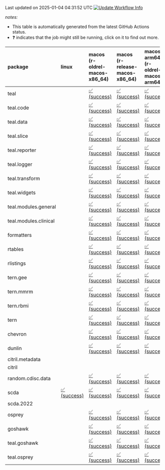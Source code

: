 Last updated on 2025-01-04 04:31:52 UTC [![Update Workflow
Info](https://github.com/averissimo/verdepcheck-status/actions/workflows/update.yaml/badge.svg)](https://github.com/averissimo/verdepcheck-status/actions/workflows/update.yaml)

*notes:*

-   This table is automatically generated from the latest GitHub Actions
    status.
-   ❓ indicates that the job might still be running, click on it to
    find out more.

<table style="width:100%;">
<colgroup>
<col style="width: 1%" />
<col style="width: 6%" />
<col style="width: 7%" />
<col style="width: 7%" />
<col style="width: 7%" />
<col style="width: 7%" />
<col style="width: 7%" />
<col style="width: 7%" />
<col style="width: 7%" />
<col style="width: 7%" />
<col style="width: 7%" />
<col style="width: 7%" />
<col style="width: 7%" />
<col style="width: 7%" />
</colgroup>
<thead>
<tr class="header">
<th style="text-align: left;">package</th>
<th style="text-align: left;">linux</th>
<th style="text-align: left;">macos (r-oldrel-macos-x86_64)</th>
<th style="text-align: left;">macos (r-release-macos-x86_64)</th>
<th style="text-align: left;">macos-arm64 (r-oldrel-macos-arm64)</th>
<th style="text-align: left;">macos-arm64 (r-release-macos-arm64)</th>
<th style="text-align: left;">nosuggests</th>
<th style="text-align: left;">ubuntu-clang</th>
<th style="text-align: left;">ubuntu-gcc12</th>
<th style="text-align: left;">ubuntu-next</th>
<th style="text-align: left;">ubuntu-release</th>
<th style="text-align: left;">windows (r-devel-windows-x86_64)</th>
<th style="text-align: left;">windows (r-oldrel-windows-x86_64)</th>
<th style="text-align: left;">windows (r-release-windows-x86_64)</th>
</tr>
</thead>
<tbody>
<tr class="odd">
<td style="text-align: left;">teal</td>
<td style="text-align: left;"></td>
<td
style="text-align: left;"><a href="https://github.com/insightsengineering/teal/actions/runs/12532230219/job/34950748028">✅
(success)</a></td>
<td
style="text-align: left;"><a href="https://github.com/insightsengineering/teal/actions/runs/12532230219/job/34950747459">✅
(success)</a></td>
<td
style="text-align: left;"><a href="https://github.com/insightsengineering/teal/actions/runs/12532230219/job/34950747832">✅
(success)</a></td>
<td
style="text-align: left;"><a href="https://github.com/insightsengineering/teal/actions/runs/12532230219/job/34950747270">✅
(success)</a></td>
<td
style="text-align: left;"><a href="https://github.com/insightsengineering/teal/actions/runs/12532230219/job/34950748252">✅
(success)</a></td>
<td
style="text-align: left;"><a href="https://github.com/insightsengineering/teal/actions/runs/12532230219/job/34950747141">✅
(success)</a></td>
<td
style="text-align: left;"><a href="https://github.com/insightsengineering/teal/actions/runs/12532230219/job/34950747362">✅
(success)</a></td>
<td
style="text-align: left;"><a href="https://github.com/insightsengineering/teal/actions/runs/12532230219/job/34950747748">✅
(success)</a></td>
<td
style="text-align: left;"><a href="https://github.com/insightsengineering/teal/actions/runs/12532230219/job/34950747933">✅
(success)</a></td>
<td
style="text-align: left;"><a href="https://github.com/insightsengineering/teal/actions/runs/12532230219/job/34950746788">✅
(success)</a></td>
<td
style="text-align: left;"><a href="https://github.com/insightsengineering/teal/actions/runs/12532230219/job/34950748187">✅
(success)</a></td>
<td
style="text-align: left;"><a href="https://github.com/insightsengineering/teal/actions/runs/12532230219/job/34950747661">✅
(success)</a></td>
</tr>
<tr class="even">
<td style="text-align: left;">teal.code</td>
<td style="text-align: left;"></td>
<td
style="text-align: left;"><a href="https://github.com/insightsengineering/teal.code/actions/runs/12532241545/job/34950770022">✅
(success)</a></td>
<td
style="text-align: left;"><a href="https://github.com/insightsengineering/teal.code/actions/runs/12532241545/job/34950769795">✅
(success)</a></td>
<td
style="text-align: left;"><a href="https://github.com/insightsengineering/teal.code/actions/runs/12532241545/job/34950769913">✅
(success)</a></td>
<td
style="text-align: left;"><a href="https://github.com/insightsengineering/teal.code/actions/runs/12532241545/job/34950769671">✅
(success)</a></td>
<td
style="text-align: left;"><a href="https://github.com/insightsengineering/teal.code/actions/runs/12532241545/job/34950770270">✅
(success)</a></td>
<td
style="text-align: left;"><a href="https://github.com/insightsengineering/teal.code/actions/runs/12532241545/job/34950769598">✅
(success)</a></td>
<td
style="text-align: left;"><a href="https://github.com/insightsengineering/teal.code/actions/runs/12532241545/job/34950769729">✅
(success)</a></td>
<td
style="text-align: left;"><a href="https://github.com/insightsengineering/teal.code/actions/runs/12532241545/job/34950770076">✅
(success)</a></td>
<td
style="text-align: left;"><a href="https://github.com/insightsengineering/teal.code/actions/runs/12532241545/job/34950770166">✅
(success)</a></td>
<td
style="text-align: left;"><a href="https://github.com/insightsengineering/teal.code/actions/runs/12532241545/job/34950769441">✅
(success)</a></td>
<td
style="text-align: left;"><a href="https://github.com/insightsengineering/teal.code/actions/runs/12532241545/job/34950770110">✅
(success)</a></td>
<td
style="text-align: left;"><a href="https://github.com/insightsengineering/teal.code/actions/runs/12532241545/job/34950769858">✅
(success)</a></td>
</tr>
<tr class="odd">
<td style="text-align: left;">teal.data</td>
<td style="text-align: left;"></td>
<td
style="text-align: left;"><a href="https://github.com/insightsengineering/teal.data/actions/runs/12532231366/job/34950750776">✅
(success)</a></td>
<td
style="text-align: left;"><a href="https://github.com/insightsengineering/teal.data/actions/runs/12532231366/job/34950750422">✅
(success)</a></td>
<td
style="text-align: left;"><a href="https://github.com/insightsengineering/teal.data/actions/runs/12532231366/job/34950750667">✅
(success)</a></td>
<td
style="text-align: left;"><a href="https://github.com/insightsengineering/teal.data/actions/runs/12532231366/job/34950750264">✅
(success)</a></td>
<td
style="text-align: left;"><a href="https://github.com/insightsengineering/teal.data/actions/runs/12532231366/job/34950750833">✅
(success)</a></td>
<td
style="text-align: left;"><a href="https://github.com/insightsengineering/teal.data/actions/runs/12532231366/job/34950749827">✅
(success)</a></td>
<td
style="text-align: left;"><a href="https://github.com/insightsengineering/teal.data/actions/runs/12532231366/job/34950750201">✅
(success)</a></td>
<td
style="text-align: left;"><a href="https://github.com/insightsengineering/teal.data/actions/runs/12532231366/job/34950750489">✅
(success)</a></td>
<td
style="text-align: left;"><a href="https://github.com/insightsengineering/teal.data/actions/runs/12532231366/job/34950750599">✅
(success)</a></td>
<td
style="text-align: left;"><a href="https://github.com/insightsengineering/teal.data/actions/runs/12532231366/job/34950750113">✅
(success)</a></td>
<td
style="text-align: left;"><a href="https://github.com/insightsengineering/teal.data/actions/runs/12532231366/job/34950750895">✅
(success)</a></td>
<td
style="text-align: left;"><a href="https://github.com/insightsengineering/teal.data/actions/runs/12532231366/job/34950750540">✅
(success)</a></td>
</tr>
<tr class="even">
<td style="text-align: left;">teal.slice</td>
<td style="text-align: left;"></td>
<td
style="text-align: left;"><a href="https://github.com/insightsengineering/teal.slice/actions/runs/12532236004/job/34950759068">✅
(success)</a></td>
<td
style="text-align: left;"><a href="https://github.com/insightsengineering/teal.slice/actions/runs/12532236004/job/34950758587">✅
(success)</a></td>
<td
style="text-align: left;"><a href="https://github.com/insightsengineering/teal.slice/actions/runs/12532236004/job/34950758915">✅
(success)</a></td>
<td
style="text-align: left;"><a href="https://github.com/insightsengineering/teal.slice/actions/runs/12532236004/job/34950758418">✅
(success)</a></td>
<td
style="text-align: left;"><a href="https://github.com/insightsengineering/teal.slice/actions/runs/12532236004/job/34950759146">✅
(success)</a></td>
<td
style="text-align: left;"><a href="https://github.com/insightsengineering/teal.slice/actions/runs/12532236004/job/34950757937">✅
(success)</a></td>
<td
style="text-align: left;"><a href="https://github.com/insightsengineering/teal.slice/actions/runs/12532236004/job/34950758319">✅
(success)</a></td>
<td
style="text-align: left;"><a href="https://github.com/insightsengineering/teal.slice/actions/runs/12532236004/job/34950758687">✅
(success)</a></td>
<td
style="text-align: left;"><a href="https://github.com/insightsengineering/teal.slice/actions/runs/12532236004/job/34950758839">✅
(success)</a></td>
<td
style="text-align: left;"><a href="https://github.com/insightsengineering/teal.slice/actions/runs/12532236004/job/34950758237">✅
(success)</a></td>
<td
style="text-align: left;"><a href="https://github.com/insightsengineering/teal.slice/actions/runs/12532236004/job/34950759228">✅
(success)</a></td>
<td
style="text-align: left;"><a href="https://github.com/insightsengineering/teal.slice/actions/runs/12532236004/job/34950758764">✅
(success)</a></td>
</tr>
<tr class="odd">
<td style="text-align: left;">teal.reporter</td>
<td style="text-align: left;"></td>
<td
style="text-align: left;"><a href="https://github.com/insightsengineering/teal.reporter/actions/runs/12532233489/job/34950753004">✅
(success)</a></td>
<td
style="text-align: left;"><a href="https://github.com/insightsengineering/teal.reporter/actions/runs/12532233489/job/34950752702">✅
(success)</a></td>
<td
style="text-align: left;"><a href="https://github.com/insightsengineering/teal.reporter/actions/runs/12532233489/job/34950752932">✅
(success)</a></td>
<td
style="text-align: left;"><a href="https://github.com/insightsengineering/teal.reporter/actions/runs/12532233489/job/34950752590">✅
(success)</a></td>
<td
style="text-align: left;"><a href="https://github.com/insightsengineering/teal.reporter/actions/runs/12532233489/job/34950753216">✅
(success)</a></td>
<td
style="text-align: left;"><a href="https://github.com/insightsengineering/teal.reporter/actions/runs/12532233489/job/34950752278">✅
(success)</a></td>
<td
style="text-align: left;"><a href="https://github.com/insightsengineering/teal.reporter/actions/runs/12532233489/job/34950752454">✅
(success)</a></td>
<td
style="text-align: left;"><a href="https://github.com/insightsengineering/teal.reporter/actions/runs/12532233489/job/34950752765">✅
(success)</a></td>
<td
style="text-align: left;"><a href="https://github.com/insightsengineering/teal.reporter/actions/runs/12532233489/job/34950752872">✅
(success)</a></td>
<td
style="text-align: left;"><a href="https://github.com/insightsengineering/teal.reporter/actions/runs/12532233489/job/34950752521">✅
(success)</a></td>
<td
style="text-align: left;"><a href="https://github.com/insightsengineering/teal.reporter/actions/runs/12532233489/job/34950753134">✅
(success)</a></td>
<td
style="text-align: left;"><a href="https://github.com/insightsengineering/teal.reporter/actions/runs/12532233489/job/34950752812">✅
(success)</a></td>
</tr>
<tr class="even">
<td style="text-align: left;">teal.logger</td>
<td style="text-align: left;"></td>
<td
style="text-align: left;"><a href="https://github.com/insightsengineering/teal.logger/actions/runs/12532230445/job/34950748517">✅
(success)</a></td>
<td
style="text-align: left;"><a href="https://github.com/insightsengineering/teal.logger/actions/runs/12532230445/job/34950747955">✅
(success)</a></td>
<td
style="text-align: left;"><a href="https://github.com/insightsengineering/teal.logger/actions/runs/12532230445/job/34950748321">✅
(success)</a></td>
<td
style="text-align: left;"><a href="https://github.com/insightsengineering/teal.logger/actions/runs/12532230445/job/34950747758">✅
(success)</a></td>
<td
style="text-align: left;"><a href="https://github.com/insightsengineering/teal.logger/actions/runs/12532230445/job/34950748783">✅
(success)</a></td>
<td
style="text-align: left;"><a href="https://github.com/insightsengineering/teal.logger/actions/runs/12532230445/job/34950747653">✅
(success)</a></td>
<td
style="text-align: left;"><a href="https://github.com/insightsengineering/teal.logger/actions/runs/12532230445/job/34950747872">✅
(success)</a></td>
<td
style="text-align: left;"><a href="https://github.com/insightsengineering/teal.logger/actions/runs/12532230445/job/34950748231">✅
(success)</a></td>
<td
style="text-align: left;"><a href="https://github.com/insightsengineering/teal.logger/actions/runs/12532230445/job/34950748406">✅
(success)</a></td>
<td
style="text-align: left;"><a href="https://github.com/insightsengineering/teal.logger/actions/runs/12532230445/job/34950747297">✅
(success)</a></td>
<td
style="text-align: left;"><a href="https://github.com/insightsengineering/teal.logger/actions/runs/12532230445/job/34950748688">✅
(success)</a></td>
<td
style="text-align: left;"><a href="https://github.com/insightsengineering/teal.logger/actions/runs/12532230445/job/34950748131">✅
(success)</a></td>
</tr>
<tr class="odd">
<td style="text-align: left;">teal.transform</td>
<td style="text-align: left;"></td>
<td
style="text-align: left;"><a href="https://github.com/insightsengineering/teal.transform/actions/runs/12532235103/job/34950758230">✅
(success)</a></td>
<td
style="text-align: left;"><a href="https://github.com/insightsengineering/teal.transform/actions/runs/12532235103/job/34950757666">✅
(success)</a></td>
<td
style="text-align: left;"><a href="https://github.com/insightsengineering/teal.transform/actions/runs/12532235103/job/34950758040">✅
(success)</a></td>
<td
style="text-align: left;"><a href="https://github.com/insightsengineering/teal.transform/actions/runs/12532235103/job/34950757496">✅
(success)</a></td>
<td
style="text-align: left;"><a href="https://github.com/insightsengineering/teal.transform/actions/runs/12532235103/job/34950758552">✅
(success)</a></td>
<td
style="text-align: left;"><a href="https://github.com/insightsengineering/teal.transform/actions/runs/12532235103/job/34950757573">✅
(success)</a></td>
<td
style="text-align: left;"><a href="https://github.com/insightsengineering/teal.transform/actions/runs/12532235103/job/34950757750">✅
(success)</a></td>
<td
style="text-align: left;"><a href="https://github.com/insightsengineering/teal.transform/actions/runs/12532235103/job/34950758142">✅
(success)</a></td>
<td
style="text-align: left;"><a href="https://github.com/insightsengineering/teal.transform/actions/runs/12532235103/job/34950758299">✅
(success)</a></td>
<td
style="text-align: left;"><a href="https://github.com/insightsengineering/teal.transform/actions/runs/12532235103/job/34950757213">✅
(success)</a></td>
<td
style="text-align: left;"><a href="https://github.com/insightsengineering/teal.transform/actions/runs/12532235103/job/34950758464">✅
(success)</a></td>
<td
style="text-align: left;"><a href="https://github.com/insightsengineering/teal.transform/actions/runs/12532235103/job/34950757846">✅
(success)</a></td>
</tr>
<tr class="even">
<td style="text-align: left;">teal.widgets</td>
<td style="text-align: left;"></td>
<td
style="text-align: left;"><a href="https://github.com/insightsengineering/teal.widgets/actions/runs/12532246429/job/34950793485">✅
(success)</a></td>
<td
style="text-align: left;"><a href="https://github.com/insightsengineering/teal.widgets/actions/runs/12532246429/job/34950793240">✅
(success)</a></td>
<td
style="text-align: left;"><a href="https://github.com/insightsengineering/teal.widgets/actions/runs/12532246429/job/34950793402">✅
(success)</a></td>
<td
style="text-align: left;"><a href="https://github.com/insightsengineering/teal.widgets/actions/runs/12532246429/job/34950793147">✅
(success)</a></td>
<td
style="text-align: left;"><a href="https://github.com/insightsengineering/teal.widgets/actions/runs/12532246429/job/34950793592">✅
(success)</a></td>
<td
style="text-align: left;"><a href="https://github.com/insightsengineering/teal.widgets/actions/runs/12532246429/job/34950793095">✅
(success)</a></td>
<td
style="text-align: left;"><a href="https://github.com/insightsengineering/teal.widgets/actions/runs/12532246429/job/34950793197">✅
(success)</a></td>
<td
style="text-align: left;"><a href="https://github.com/insightsengineering/teal.widgets/actions/runs/12532246429/job/34950793358">✅
(success)</a></td>
<td
style="text-align: left;"><a href="https://github.com/insightsengineering/teal.widgets/actions/runs/12532246429/job/34950793446">✅
(success)</a></td>
<td
style="text-align: left;"><a href="https://github.com/insightsengineering/teal.widgets/actions/runs/12532246429/job/34950792971">✅
(success)</a></td>
<td
style="text-align: left;"><a href="https://github.com/insightsengineering/teal.widgets/actions/runs/12532246429/job/34950793551">✅
(success)</a></td>
<td
style="text-align: left;"><a href="https://github.com/insightsengineering/teal.widgets/actions/runs/12532246429/job/34950793331">✅
(success)</a></td>
</tr>
<tr class="odd">
<td style="text-align: left;">teal.modules.general</td>
<td style="text-align: left;"></td>
<td
style="text-align: left;"><a href="https://github.com/insightsengineering/teal.modules.general/actions/runs/12532230265/job/34950748204">✅
(success)</a></td>
<td
style="text-align: left;"><a href="https://github.com/insightsengineering/teal.modules.general/actions/runs/12532230265/job/34950747941">✅
(success)</a></td>
<td
style="text-align: left;"><a href="https://github.com/insightsengineering/teal.modules.general/actions/runs/12532230265/job/34950748099">✅
(success)</a></td>
<td
style="text-align: left;"><a href="https://github.com/insightsengineering/teal.modules.general/actions/runs/12532230265/job/34950747775">✅
(success)</a></td>
<td
style="text-align: left;"><a href="https://github.com/insightsengineering/teal.modules.general/actions/runs/12532230265/job/34950747700">✅
(success)</a></td>
<td
style="text-align: left;"><a href="https://github.com/insightsengineering/teal.modules.general/actions/runs/12532230265/job/34950746811">✅
(success)</a></td>
<td
style="text-align: left;"><a href="https://github.com/insightsengineering/teal.modules.general/actions/runs/12532230265/job/34950747162">✅
(success)</a></td>
<td
style="text-align: left;"><a href="https://github.com/insightsengineering/teal.modules.general/actions/runs/12532230265/job/34950747343">✅
(success)</a></td>
<td
style="text-align: left;"><a href="https://github.com/insightsengineering/teal.modules.general/actions/runs/12532230265/job/34950747451">✅
(success)</a></td>
<td
style="text-align: left;"><a href="https://github.com/insightsengineering/teal.modules.general/actions/runs/12532230265/job/34950747608">✅
(success)</a></td>
<td
style="text-align: left;"><a href="https://github.com/insightsengineering/teal.modules.general/actions/runs/12532230265/job/34950748281">✅
(success)</a></td>
<td
style="text-align: left;"><a href="https://github.com/insightsengineering/teal.modules.general/actions/runs/12532230265/job/34950748022">✅
(success)</a></td>
</tr>
<tr class="even">
<td style="text-align: left;">teal.modules.clinical</td>
<td style="text-align: left;"></td>
<td
style="text-align: left;"><a href="https://github.com/insightsengineering/teal.modules.clinical/actions/runs/12532240217/job/34950767393">✅
(success)</a></td>
<td
style="text-align: left;"><a href="https://github.com/insightsengineering/teal.modules.clinical/actions/runs/12532240217/job/34950766909">✅
(success)</a></td>
<td
style="text-align: left;"><a href="https://github.com/insightsengineering/teal.modules.clinical/actions/runs/12532240217/job/34950767237">✅
(success)</a></td>
<td
style="text-align: left;"><a href="https://github.com/insightsengineering/teal.modules.clinical/actions/runs/12532240217/job/34950766804">✅
(success)</a></td>
<td
style="text-align: left;"><a href="https://github.com/insightsengineering/teal.modules.clinical/actions/runs/12532240217/job/34950767755">❌
(failure)</a></td>
<td
style="text-align: left;"><a href="https://github.com/insightsengineering/teal.modules.clinical/actions/runs/12532240217/job/34950766698">✅
(success)</a></td>
<td
style="text-align: left;"><a href="https://github.com/insightsengineering/teal.modules.clinical/actions/runs/12532240217/job/34950766984">✅
(success)</a></td>
<td
style="text-align: left;"><a href="https://github.com/insightsengineering/teal.modules.clinical/actions/runs/12532240217/job/34950767317">✅
(success)</a></td>
<td
style="text-align: left;"><a href="https://github.com/insightsengineering/teal.modules.clinical/actions/runs/12532240217/job/34950767460">✅
(success)</a></td>
<td
style="text-align: left;"><a href="https://github.com/insightsengineering/teal.modules.clinical/actions/runs/12532240217/job/34950766397">✅
(success)</a></td>
<td
style="text-align: left;"><a href="https://github.com/insightsengineering/teal.modules.clinical/actions/runs/12532240217/job/34950767569">✅
(success)</a></td>
<td
style="text-align: left;"><a href="https://github.com/insightsengineering/teal.modules.clinical/actions/runs/12532240217/job/34950767060">✅
(success)</a></td>
</tr>
<tr class="odd">
<td style="text-align: left;">formatters</td>
<td style="text-align: left;"></td>
<td
style="text-align: left;"><a href="https://github.com/insightsengineering/formatters/actions/runs/12532237840/job/34950762251">✅
(success)</a></td>
<td
style="text-align: left;"><a href="https://github.com/insightsengineering/formatters/actions/runs/12532237840/job/34950761740">✅
(success)</a></td>
<td
style="text-align: left;"><a href="https://github.com/insightsengineering/formatters/actions/runs/12532237840/job/34950762090">✅
(success)</a></td>
<td
style="text-align: left;"><a href="https://github.com/insightsengineering/formatters/actions/runs/12532237840/job/34950761607">✅
(success)</a></td>
<td
style="text-align: left;"><a href="https://github.com/insightsengineering/formatters/actions/runs/12532237840/job/34950762528">✅
(success)</a></td>
<td
style="text-align: left;"><a href="https://github.com/insightsengineering/formatters/actions/runs/12532237840/job/34950761548">✅
(success)</a></td>
<td
style="text-align: left;"><a href="https://github.com/insightsengineering/formatters/actions/runs/12532237840/job/34950761668">✅
(success)</a></td>
<td
style="text-align: left;"><a href="https://github.com/insightsengineering/formatters/actions/runs/12532237840/job/34950761992">✅
(success)</a></td>
<td
style="text-align: left;"><a href="https://github.com/insightsengineering/formatters/actions/runs/12532237840/job/34950762178">✅
(success)</a></td>
<td
style="text-align: left;"><a href="https://github.com/insightsengineering/formatters/actions/runs/12532237840/job/34950761369">✅
(success)</a></td>
<td
style="text-align: left;"><a href="https://github.com/insightsengineering/formatters/actions/runs/12532237840/job/34950762434">✅
(success)</a></td>
<td
style="text-align: left;"><a href="https://github.com/insightsengineering/formatters/actions/runs/12532237840/job/34950761904">✅
(success)</a></td>
</tr>
<tr class="even">
<td style="text-align: left;">rtables</td>
<td style="text-align: left;"></td>
<td
style="text-align: left;"><a href="https://github.com/insightsengineering/rtables/actions/runs/12532230208/job/34950747842">✅
(success)</a></td>
<td
style="text-align: left;"><a href="https://github.com/insightsengineering/rtables/actions/runs/12532230208/job/34950747318">✅
(success)</a></td>
<td
style="text-align: left;"><a href="https://github.com/insightsengineering/rtables/actions/runs/12532230208/job/34950747679">✅
(success)</a></td>
<td
style="text-align: left;"><a href="https://github.com/insightsengineering/rtables/actions/runs/12532230208/job/34950747107">✅
(success)</a></td>
<td
style="text-align: left;"><a href="https://github.com/insightsengineering/rtables/actions/runs/12532230208/job/34950748170">✅
(success)</a></td>
<td
style="text-align: left;"><a href="https://github.com/insightsengineering/rtables/actions/runs/12532230208/job/34950747236">✅
(success)</a></td>
<td
style="text-align: left;"><a href="https://github.com/insightsengineering/rtables/actions/runs/12532230208/job/34950747411">✅
(success)</a></td>
<td
style="text-align: left;"><a href="https://github.com/insightsengineering/rtables/actions/runs/12532230208/job/34950747759">✅
(success)</a></td>
<td
style="text-align: left;"><a href="https://github.com/insightsengineering/rtables/actions/runs/12532230208/job/34950748006">✅
(success)</a></td>
<td
style="text-align: left;"><a href="https://github.com/insightsengineering/rtables/actions/runs/12532230208/job/34950746780">✅
(success)</a></td>
<td
style="text-align: left;"><a href="https://github.com/insightsengineering/rtables/actions/runs/12532230208/job/34950747923">✅
(success)</a></td>
<td
style="text-align: left;"><a href="https://github.com/insightsengineering/rtables/actions/runs/12532230208/job/34950747505">✅
(success)</a></td>
</tr>
<tr class="odd">
<td style="text-align: left;">rlistings</td>
<td style="text-align: left;"></td>
<td
style="text-align: left;"><a href="https://github.com/insightsengineering/rlistings/actions/runs/12532232818/job/34950752715">✅
(success)</a></td>
<td
style="text-align: left;"><a href="https://github.com/insightsengineering/rlistings/actions/runs/12532232818/job/34950752379">✅
(success)</a></td>
<td
style="text-align: left;"><a href="https://github.com/insightsengineering/rlistings/actions/runs/12532232818/job/34950752600">✅
(success)</a></td>
<td
style="text-align: left;"><a href="https://github.com/insightsengineering/rlistings/actions/runs/12532232818/job/34950752263">✅
(success)</a></td>
<td
style="text-align: left;"><a href="https://github.com/insightsengineering/rlistings/actions/runs/12532232818/job/34950752649">✅
(success)</a></td>
<td
style="text-align: left;"><a href="https://github.com/insightsengineering/rlistings/actions/runs/12532232818/job/34950751963">✅
(success)</a></td>
<td
style="text-align: left;"><a href="https://github.com/insightsengineering/rlistings/actions/runs/12532232818/job/34950752105">✅
(success)</a></td>
<td
style="text-align: left;"><a href="https://github.com/insightsengineering/rlistings/actions/runs/12532232818/job/34950752330">✅
(success)</a></td>
<td
style="text-align: left;"><a href="https://github.com/insightsengineering/rlistings/actions/runs/12532232818/job/34950752440">✅
(success)</a></td>
<td
style="text-align: left;"><a href="https://github.com/insightsengineering/rlistings/actions/runs/12532232818/job/34950752165">✅
(success)</a></td>
<td
style="text-align: left;"><a href="https://github.com/insightsengineering/rlistings/actions/runs/12532232818/job/34950752820">✅
(success)</a></td>
<td
style="text-align: left;"><a href="https://github.com/insightsengineering/rlistings/actions/runs/12532232818/job/34950752504">✅
(success)</a></td>
</tr>
<tr class="even">
<td style="text-align: left;">tern.gee</td>
<td style="text-align: left;"></td>
<td
style="text-align: left;"><a href="https://github.com/insightsengineering/tern.gee/actions/runs/12532239989/job/34950766768">✅
(success)</a></td>
<td
style="text-align: left;"><a href="https://github.com/insightsengineering/tern.gee/actions/runs/12532239989/job/34950766261">✅
(success)</a></td>
<td
style="text-align: left;"><a href="https://github.com/insightsengineering/tern.gee/actions/runs/12532239989/job/34950766609">✅
(success)</a></td>
<td
style="text-align: left;"><a href="https://github.com/insightsengineering/tern.gee/actions/runs/12532239989/job/34950766105">✅
(success)</a></td>
<td
style="text-align: left;"><a href="https://github.com/insightsengineering/tern.gee/actions/runs/12532239989/job/34950766982">✅
(success)</a></td>
<td
style="text-align: left;"><a href="https://github.com/insightsengineering/tern.gee/actions/runs/12532239989/job/34950765991">✅
(success)</a></td>
<td
style="text-align: left;"><a href="https://github.com/insightsengineering/tern.gee/actions/runs/12532239989/job/34950766183">✅
(success)</a></td>
<td
style="text-align: left;"><a href="https://github.com/insightsengineering/tern.gee/actions/runs/12532239989/job/34950766533">✅
(success)</a></td>
<td
style="text-align: left;"><a href="https://github.com/insightsengineering/tern.gee/actions/runs/12532239989/job/34950766681">✅
(success)</a></td>
<td
style="text-align: left;"><a href="https://github.com/insightsengineering/tern.gee/actions/runs/12532239989/job/34950765724">✅
(success)</a></td>
<td
style="text-align: left;"><a href="https://github.com/insightsengineering/tern.gee/actions/runs/12532239989/job/34950766921">✅
(success)</a></td>
<td
style="text-align: left;"><a href="https://github.com/insightsengineering/tern.gee/actions/runs/12532239989/job/34950766447">✅
(success)</a></td>
</tr>
<tr class="odd">
<td style="text-align: left;">tern.mmrm</td>
<td style="text-align: left;"></td>
<td
style="text-align: left;"><a href="https://github.com/insightsengineering/tern.mmrm/actions/runs/12532245586/job/34950792091">✅
(success)</a></td>
<td
style="text-align: left;"><a href="https://github.com/insightsengineering/tern.mmrm/actions/runs/12532245586/job/34950791702">✅
(success)</a></td>
<td
style="text-align: left;"><a href="https://github.com/insightsengineering/tern.mmrm/actions/runs/12532245586/job/34950791958">✅
(success)</a></td>
<td
style="text-align: left;"><a href="https://github.com/insightsengineering/tern.mmrm/actions/runs/12532245586/job/34950791594">✅
(success)</a></td>
<td
style="text-align: left;"><a href="https://github.com/insightsengineering/tern.mmrm/actions/runs/12532245586/job/34950792262">✅
(success)</a></td>
<td
style="text-align: left;"><a href="https://github.com/insightsengineering/tern.mmrm/actions/runs/12532245586/job/34950791518">✅
(success)</a></td>
<td
style="text-align: left;"><a href="https://github.com/insightsengineering/tern.mmrm/actions/runs/12532245586/job/34950791646">✅
(success)</a></td>
<td
style="text-align: left;"><a href="https://github.com/insightsengineering/tern.mmrm/actions/runs/12532245586/job/34950791907">✅
(success)</a></td>
<td
style="text-align: left;"><a href="https://github.com/insightsengineering/tern.mmrm/actions/runs/12532245586/job/34950792021">✅
(success)</a></td>
<td
style="text-align: left;"><a href="https://github.com/insightsengineering/tern.mmrm/actions/runs/12532245586/job/34950791344">✅
(success)</a></td>
<td
style="text-align: left;"><a href="https://github.com/insightsengineering/tern.mmrm/actions/runs/12532245586/job/34950792212">✅
(success)</a></td>
<td
style="text-align: left;"><a href="https://github.com/insightsengineering/tern.mmrm/actions/runs/12532245586/job/34950791829">✅
(success)</a></td>
</tr>
<tr class="even">
<td style="text-align: left;">tern.rbmi</td>
<td style="text-align: left;"></td>
<td
style="text-align: left;"><a href="https://github.com/insightsengineering/tern.rbmi/actions/runs/12532237848/job/34950761905">✅
(success)</a></td>
<td
style="text-align: left;"><a href="https://github.com/insightsengineering/tern.rbmi/actions/runs/12532237848/job/34950761472">✅
(success)</a></td>
<td
style="text-align: left;"><a href="https://github.com/insightsengineering/tern.rbmi/actions/runs/12532237848/job/34950761713">✅
(success)</a></td>
<td
style="text-align: left;"><a href="https://github.com/insightsengineering/tern.rbmi/actions/runs/12532237848/job/34950761381">✅
(success)</a></td>
<td
style="text-align: left;"><a href="https://github.com/insightsengineering/tern.rbmi/actions/runs/12532237848/job/34950762104">✅
(success)</a></td>
<td
style="text-align: left;"><a href="https://github.com/insightsengineering/tern.rbmi/actions/runs/12532237848/job/34950761426">✅
(success)</a></td>
<td
style="text-align: left;"><a href="https://github.com/insightsengineering/tern.rbmi/actions/runs/12532237848/job/34950761549">✅
(success)</a></td>
<td
style="text-align: left;"><a href="https://github.com/insightsengineering/tern.rbmi/actions/runs/12532237848/job/34950761767">✅
(success)</a></td>
<td
style="text-align: left;"><a href="https://github.com/insightsengineering/tern.rbmi/actions/runs/12532237848/job/34950761832">✅
(success)</a></td>
<td
style="text-align: left;"><a href="https://github.com/insightsengineering/tern.rbmi/actions/runs/12532237848/job/34950761252">✅
(success)</a></td>
<td
style="text-align: left;"><a href="https://github.com/insightsengineering/tern.rbmi/actions/runs/12532237848/job/34950762031">✅
(success)</a></td>
<td
style="text-align: left;"><a href="https://github.com/insightsengineering/tern.rbmi/actions/runs/12532237848/job/34950761598">✅
(success)</a></td>
</tr>
<tr class="odd">
<td style="text-align: left;">tern</td>
<td style="text-align: left;"></td>
<td
style="text-align: left;"><a href="https://github.com/insightsengineering/tern/actions/runs/12532233460/job/34950753645">✅
(success)</a></td>
<td
style="text-align: left;"><a href="https://github.com/insightsengineering/tern/actions/runs/12532233460/job/34950753256">✅
(success)</a></td>
<td
style="text-align: left;"><a href="https://github.com/insightsengineering/tern/actions/runs/12532233460/job/34950753523">✅
(success)</a></td>
<td
style="text-align: left;"><a href="https://github.com/insightsengineering/tern/actions/runs/12532233460/job/34950753098">✅
(success)</a></td>
<td
style="text-align: left;"><a href="https://github.com/insightsengineering/tern/actions/runs/12532233460/job/34950753961">✅
(success)</a></td>
<td
style="text-align: left;"><a href="https://github.com/insightsengineering/tern/actions/runs/12532233460/job/34950753175">✅
(success)</a></td>
<td
style="text-align: left;"><a href="https://github.com/insightsengineering/tern/actions/runs/12532233460/job/34950753324">✅
(success)</a></td>
<td
style="text-align: left;"><a href="https://github.com/insightsengineering/tern/actions/runs/12532233460/job/34950753586">✅
(success)</a></td>
<td
style="text-align: left;"><a href="https://github.com/insightsengineering/tern/actions/runs/12532233460/job/34950753805">✅
(success)</a></td>
<td
style="text-align: left;"><a href="https://github.com/insightsengineering/tern/actions/runs/12532233460/job/34950752888">✅
(success)</a></td>
<td
style="text-align: left;"><a href="https://github.com/insightsengineering/tern/actions/runs/12532233460/job/34950753737">✅
(success)</a></td>
<td
style="text-align: left;"><a href="https://github.com/insightsengineering/tern/actions/runs/12532233460/job/34950753388">✅
(success)</a></td>
</tr>
<tr class="even">
<td style="text-align: left;">chevron</td>
<td style="text-align: left;"></td>
<td
style="text-align: left;"><a href="https://github.com/insightsengineering/chevron/actions/runs/12532240946/job/34950768371">✅
(success)</a></td>
<td
style="text-align: left;"><a href="https://github.com/insightsengineering/chevron/actions/runs/12532240946/job/34950767885">✅
(success)</a></td>
<td
style="text-align: left;"><a href="https://github.com/insightsengineering/chevron/actions/runs/12532240946/job/34950768211">✅
(success)</a></td>
<td
style="text-align: left;"><a href="https://github.com/insightsengineering/chevron/actions/runs/12532240946/job/34950767738">✅
(success)</a></td>
<td
style="text-align: left;"><a href="https://github.com/insightsengineering/chevron/actions/runs/12532240946/job/34950768440">✅
(success)</a></td>
<td
style="text-align: left;"><a href="https://github.com/insightsengineering/chevron/actions/runs/12532240946/job/34950767367">✅
(success)</a></td>
<td
style="text-align: left;"><a href="https://github.com/insightsengineering/chevron/actions/runs/12532240946/job/34950767650">✅
(success)</a></td>
<td
style="text-align: left;"><a href="https://github.com/insightsengineering/chevron/actions/runs/12532240946/job/34950767971">✅
(success)</a></td>
<td
style="text-align: left;"><a href="https://github.com/insightsengineering/chevron/actions/runs/12532240946/job/34950768137">✅
(success)</a></td>
<td
style="text-align: left;"><a href="https://github.com/insightsengineering/chevron/actions/runs/12532240946/job/34950767590">✅
(success)</a></td>
<td
style="text-align: left;"><a href="https://github.com/insightsengineering/chevron/actions/runs/12532240946/job/34950768509">✅
(success)</a></td>
<td
style="text-align: left;"><a href="https://github.com/insightsengineering/chevron/actions/runs/12532240946/job/34950768060">✅
(success)</a></td>
</tr>
<tr class="odd">
<td style="text-align: left;">dunlin</td>
<td style="text-align: left;"></td>
<td
style="text-align: left;"><a href="https://github.com/insightsengineering/dunlin/actions/runs/12532241087/job/34950769452">✅
(success)</a></td>
<td
style="text-align: left;"><a href="https://github.com/insightsengineering/dunlin/actions/runs/12532241087/job/34950769066">✅
(success)</a></td>
<td
style="text-align: left;"><a href="https://github.com/insightsengineering/dunlin/actions/runs/12532241087/job/34950769318">✅
(success)</a></td>
<td
style="text-align: left;"><a href="https://github.com/insightsengineering/dunlin/actions/runs/12532241087/job/34950768900">✅
(success)</a></td>
<td
style="text-align: left;"><a href="https://github.com/insightsengineering/dunlin/actions/runs/12532241087/job/34950769620">✅
(success)</a></td>
<td
style="text-align: left;"><a href="https://github.com/insightsengineering/dunlin/actions/runs/12532241087/job/34950768825">✅
(success)</a></td>
<td
style="text-align: left;"><a href="https://github.com/insightsengineering/dunlin/actions/runs/12532241087/job/34950768978">✅
(success)</a></td>
<td
style="text-align: left;"><a href="https://github.com/insightsengineering/dunlin/actions/runs/12532241087/job/34950769267">✅
(success)</a></td>
<td
style="text-align: left;"><a href="https://github.com/insightsengineering/dunlin/actions/runs/12532241087/job/34950769398">✅
(success)</a></td>
<td
style="text-align: left;"><a href="https://github.com/insightsengineering/dunlin/actions/runs/12532241087/job/34950768607">✅
(success)</a></td>
<td
style="text-align: left;"><a href="https://github.com/insightsengineering/dunlin/actions/runs/12532241087/job/34950769553">✅
(success)</a></td>
<td
style="text-align: left;"><a href="https://github.com/insightsengineering/dunlin/actions/runs/12532241087/job/34950769199">✅
(success)</a></td>
</tr>
<tr class="even">
<td style="text-align: left;">citril.metadata</td>
<td style="text-align: left;"></td>
<td style="text-align: left;"></td>
<td style="text-align: left;"></td>
<td style="text-align: left;"></td>
<td style="text-align: left;"></td>
<td style="text-align: left;"></td>
<td style="text-align: left;"></td>
<td style="text-align: left;"></td>
<td style="text-align: left;"></td>
<td style="text-align: left;"></td>
<td style="text-align: left;"></td>
<td style="text-align: left;"></td>
<td style="text-align: left;"></td>
</tr>
<tr class="odd">
<td style="text-align: left;">citril</td>
<td style="text-align: left;"></td>
<td style="text-align: left;"></td>
<td style="text-align: left;"></td>
<td style="text-align: left;"></td>
<td style="text-align: left;"></td>
<td style="text-align: left;"></td>
<td style="text-align: left;"></td>
<td style="text-align: left;"></td>
<td style="text-align: left;"></td>
<td style="text-align: left;"></td>
<td style="text-align: left;"></td>
<td style="text-align: left;"></td>
<td style="text-align: left;"></td>
</tr>
<tr class="even">
<td style="text-align: left;">random.cdisc.data</td>
<td style="text-align: left;"></td>
<td
style="text-align: left;"><a href="https://github.com/insightsengineering/random.cdisc.data/actions/runs/12532236401/job/34950759936">✅
(success)</a></td>
<td
style="text-align: left;"><a href="https://github.com/insightsengineering/random.cdisc.data/actions/runs/12532236401/job/34950759609">✅
(success)</a></td>
<td
style="text-align: left;"><a href="https://github.com/insightsengineering/random.cdisc.data/actions/runs/12532236401/job/34950759856">✅
(success)</a></td>
<td
style="text-align: left;"><a href="https://github.com/insightsengineering/random.cdisc.data/actions/runs/12532236401/job/34950759461">✅
(success)</a></td>
<td
style="text-align: left;"><a href="https://github.com/insightsengineering/random.cdisc.data/actions/runs/12532236401/job/34950760234">✅
(success)</a></td>
<td
style="text-align: left;"><a href="https://github.com/insightsengineering/random.cdisc.data/actions/runs/12532236401/job/34950759383">✅
(success)</a></td>
<td
style="text-align: left;"><a href="https://github.com/insightsengineering/random.cdisc.data/actions/runs/12532236401/job/34950759525">✅
(success)</a></td>
<td
style="text-align: left;"><a href="https://github.com/insightsengineering/random.cdisc.data/actions/runs/12532236401/job/34950760002">✅
(success)</a></td>
<td
style="text-align: left;"><a href="https://github.com/insightsengineering/random.cdisc.data/actions/runs/12532236401/job/34950760113">✅
(success)</a></td>
<td
style="text-align: left;"><a href="https://github.com/insightsengineering/random.cdisc.data/actions/runs/12532236401/job/34950759141">✅
(success)</a></td>
<td
style="text-align: left;"><a href="https://github.com/insightsengineering/random.cdisc.data/actions/runs/12532236401/job/34950760060">✅
(success)</a></td>
<td
style="text-align: left;"><a href="https://github.com/insightsengineering/random.cdisc.data/actions/runs/12532236401/job/34950759780">✅
(success)</a></td>
</tr>
<tr class="odd">
<td style="text-align: left;">scda</td>
<td
style="text-align: left;"><a href="https://github.com/insightsengineering/scda/actions/runs/10437595381/job/28903953758">✅
(success)</a></td>
<td
style="text-align: left;"><a href="https://github.com/insightsengineering/scda/actions/runs/10437595381/job/28903953430">✅
(success)</a></td>
<td
style="text-align: left;"><a href="https://github.com/insightsengineering/scda/actions/runs/10437595381/job/28903953031">✅
(success)</a></td>
<td
style="text-align: left;"><a href="https://github.com/insightsengineering/scda/actions/runs/10437595381/job/28903953278">✅
(success)</a></td>
<td
style="text-align: left;"><a href="https://github.com/insightsengineering/scda/actions/runs/10437595381/job/28903952896">✅
(success)</a></td>
<td
style="text-align: left;"><a href="https://github.com/insightsengineering/scda/actions/runs/10437595381/job/28903953675">❌
(failure)</a></td>
<td
style="text-align: left;"><a href="https://github.com/insightsengineering/scda/actions/runs/10437595381/job/28903952832">✅
(success)</a></td>
<td
style="text-align: left;"><a href="https://github.com/insightsengineering/scda/actions/runs/10437595381/job/28903952973">✅
(success)</a></td>
<td
style="text-align: left;"><a href="https://github.com/insightsengineering/scda/actions/runs/10437595381/job/28903953208">✅
(success)</a></td>
<td
style="text-align: left;"><a href="https://github.com/insightsengineering/scda/actions/runs/10437595381/job/28903953361">✅
(success)</a></td>
<td
style="text-align: left;"><a href="https://github.com/insightsengineering/scda/actions/runs/10437595381/job/28903952629">✅
(success)</a></td>
<td
style="text-align: left;"><a href="https://github.com/insightsengineering/scda/actions/runs/10437595381/job/28903953574">✅
(success)</a></td>
<td
style="text-align: left;"><a href="https://github.com/insightsengineering/scda/actions/runs/10437595381/job/28903953140">✅
(success)</a></td>
</tr>
<tr class="even">
<td style="text-align: left;">scda.2022</td>
<td style="text-align: left;"></td>
<td style="text-align: left;"></td>
<td style="text-align: left;"></td>
<td style="text-align: left;"></td>
<td style="text-align: left;"></td>
<td style="text-align: left;"></td>
<td style="text-align: left;"></td>
<td style="text-align: left;"></td>
<td style="text-align: left;"></td>
<td style="text-align: left;"></td>
<td style="text-align: left;"></td>
<td style="text-align: left;"></td>
<td style="text-align: left;"></td>
</tr>
<tr class="odd">
<td style="text-align: left;">osprey</td>
<td style="text-align: left;"></td>
<td
style="text-align: left;"><a href="https://github.com/insightsengineering/osprey/actions/runs/12532244709/job/34950790213">✅
(success)</a></td>
<td
style="text-align: left;"><a href="https://github.com/insightsengineering/osprey/actions/runs/12532244709/job/34950789922">✅
(success)</a></td>
<td
style="text-align: left;"><a href="https://github.com/insightsengineering/osprey/actions/runs/12532244709/job/34950790090">✅
(success)</a></td>
<td
style="text-align: left;"><a href="https://github.com/insightsengineering/osprey/actions/runs/12532244709/job/34950789820">✅
(success)</a></td>
<td
style="text-align: left;"><a href="https://github.com/insightsengineering/osprey/actions/runs/12532244709/job/34950790276">✅
(success)</a></td>
<td
style="text-align: left;"><a href="https://github.com/insightsengineering/osprey/actions/runs/12532244709/job/34950789621">✅
(success)</a></td>
<td
style="text-align: left;"><a href="https://github.com/insightsengineering/osprey/actions/runs/12532244709/job/34950789782">✅
(success)</a></td>
<td
style="text-align: left;"><a href="https://github.com/insightsengineering/osprey/actions/runs/12532244709/job/34950789958">✅
(success)</a></td>
<td
style="text-align: left;"><a href="https://github.com/insightsengineering/osprey/actions/runs/12532244709/job/34950790044">✅
(success)</a></td>
<td
style="text-align: left;"><a href="https://github.com/insightsengineering/osprey/actions/runs/12532244709/job/34950789745">✅
(success)</a></td>
<td
style="text-align: left;"><a href="https://github.com/insightsengineering/osprey/actions/runs/12532244709/job/34950790347">✅
(success)</a></td>
<td
style="text-align: left;"><a href="https://github.com/insightsengineering/osprey/actions/runs/12532244709/job/34950790006">✅
(success)</a></td>
</tr>
<tr class="even">
<td style="text-align: left;">goshawk</td>
<td style="text-align: left;"></td>
<td
style="text-align: left;"><a href="https://github.com/insightsengineering/goshawk/actions/runs/12532237836/job/34950761440">✅
(success)</a></td>
<td
style="text-align: left;"><a href="https://github.com/insightsengineering/goshawk/actions/runs/12532237836/job/34950761167">✅
(success)</a></td>
<td
style="text-align: left;"><a href="https://github.com/insightsengineering/goshawk/actions/runs/12532237836/job/34950761355">✅
(success)</a></td>
<td
style="text-align: left;"><a href="https://github.com/insightsengineering/goshawk/actions/runs/12532237836/job/34950761077">✅
(success)</a></td>
<td
style="text-align: left;"><a href="https://github.com/insightsengineering/goshawk/actions/runs/12532237836/job/34950761604">✅
(success)</a></td>
<td
style="text-align: left;"><a href="https://github.com/insightsengineering/goshawk/actions/runs/12532237836/job/34950761035">✅
(success)</a></td>
<td
style="text-align: left;"><a href="https://github.com/insightsengineering/goshawk/actions/runs/12532237836/job/34950761115">❌
(failure)</a></td>
<td
style="text-align: left;"><a href="https://github.com/insightsengineering/goshawk/actions/runs/12532237836/job/34950761322">✅
(success)</a></td>
<td
style="text-align: left;"><a href="https://github.com/insightsengineering/goshawk/actions/runs/12532237836/job/34950761402">✅
(success)</a></td>
<td
style="text-align: left;"><a href="https://github.com/insightsengineering/goshawk/actions/runs/12532237836/job/34950760918">✅
(success)</a></td>
<td
style="text-align: left;"><a href="https://github.com/insightsengineering/goshawk/actions/runs/12532237836/job/34950761552">✅
(success)</a></td>
<td
style="text-align: left;"><a href="https://github.com/insightsengineering/goshawk/actions/runs/12532237836/job/34950761271">✅
(success)</a></td>
</tr>
<tr class="odd">
<td style="text-align: left;">teal.goshawk</td>
<td style="text-align: left;"></td>
<td
style="text-align: left;"><a href="https://github.com/insightsengineering/teal.goshawk/actions/runs/12532236723/job/34950760154">✅
(success)</a></td>
<td
style="text-align: left;"><a href="https://github.com/insightsengineering/teal.goshawk/actions/runs/12532236723/job/34950759686">✅
(success)</a></td>
<td
style="text-align: left;"><a href="https://github.com/insightsengineering/teal.goshawk/actions/runs/12532236723/job/34950760019">✅
(success)</a></td>
<td
style="text-align: left;"><a href="https://github.com/insightsengineering/teal.goshawk/actions/runs/12532236723/job/34950759477">✅
(success)</a></td>
<td
style="text-align: left;"><a href="https://github.com/insightsengineering/teal.goshawk/actions/runs/12532236723/job/34950760347">✅
(success)</a></td>
<td
style="text-align: left;"><a href="https://github.com/insightsengineering/teal.goshawk/actions/runs/12532236723/job/34950759341">✅
(success)</a></td>
<td
style="text-align: left;"><a href="https://github.com/insightsengineering/teal.goshawk/actions/runs/12532236723/job/34950759570">✅
(success)</a></td>
<td
style="text-align: left;"><a href="https://github.com/insightsengineering/teal.goshawk/actions/runs/12532236723/job/34950759954">✅
(success)</a></td>
<td
style="text-align: left;"><a href="https://github.com/insightsengineering/teal.goshawk/actions/runs/12532236723/job/34950760086">✅
(success)</a></td>
<td
style="text-align: left;"><a href="https://github.com/insightsengineering/teal.goshawk/actions/runs/12532236723/job/34950759081">✅
(success)</a></td>
<td
style="text-align: left;"><a href="https://github.com/insightsengineering/teal.goshawk/actions/runs/12532236723/job/34950760284">✅
(success)</a></td>
<td
style="text-align: left;"><a href="https://github.com/insightsengineering/teal.goshawk/actions/runs/12532236723/job/34950759871">✅
(success)</a></td>
</tr>
<tr class="even">
<td style="text-align: left;">teal.osprey</td>
<td style="text-align: left;"></td>
<td
style="text-align: left;"><a href="https://github.com/insightsengineering/teal.osprey/actions/runs/12532241818/job/34950770034">✅
(success)</a></td>
<td
style="text-align: left;"><a href="https://github.com/insightsengineering/teal.osprey/actions/runs/12532241818/job/34950769705">✅
(success)</a></td>
<td
style="text-align: left;"><a href="https://github.com/insightsengineering/teal.osprey/actions/runs/12532241818/job/34950769933">✅
(success)</a></td>
<td
style="text-align: left;"><a href="https://github.com/insightsengineering/teal.osprey/actions/runs/12532241818/job/34950769595">✅
(success)</a></td>
<td
style="text-align: left;"><a href="https://github.com/insightsengineering/teal.osprey/actions/runs/12532241818/job/34950770077">✅
(success)</a></td>
<td
style="text-align: left;"><a href="https://github.com/insightsengineering/teal.osprey/actions/runs/12532241818/job/34950769331">✅
(success)</a></td>
<td
style="text-align: left;"><a href="https://github.com/insightsengineering/teal.osprey/actions/runs/12532241818/job/34950769492">✅
(success)</a></td>
<td
style="text-align: left;"><a href="https://github.com/insightsengineering/teal.osprey/actions/runs/12532241818/job/34950769764">✅
(success)</a></td>
<td
style="text-align: left;"><a href="https://github.com/insightsengineering/teal.osprey/actions/runs/12532241818/job/34950769895">✅
(success)</a></td>
<td
style="text-align: left;"><a href="https://github.com/insightsengineering/teal.osprey/actions/runs/12532241818/job/34950769536">✅
(success)</a></td>
<td
style="text-align: left;"><a href="https://github.com/insightsengineering/teal.osprey/actions/runs/12532241818/job/34950770109">✅
(success)</a></td>
<td
style="text-align: left;"><a href="https://github.com/insightsengineering/teal.osprey/actions/runs/12532241818/job/34950769828">✅
(success)</a></td>
</tr>
</tbody>
</table>
